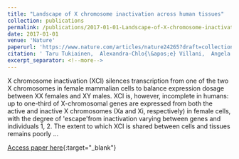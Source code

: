 ```yaml
---
title: "Landscape of X chromosome inactivation across human tissues"
collection: publications
permalink: /publications/2017-01-01-Landscape-of-X-chromosome-inactivation-across-human-tissues
date: 2017-01-01
venue: 'Nature'
paperurl: 'https://www.nature.com/articles/nature24265?draft=collection'
citation: ' Taru Tukiainen,  Alexandra-Chlo{\&apos;e} Villani,  Angela Yen,  Manuel Rivas,  Jamie Marshall,  Rahul Satija,  Matt Aguirre,  Laura Gauthier,  Mark Fleharty,  Andrew Kirby et al.&quot;Landscape of X chromosome inactivation across human tissues.&quot; Nature, 2017.'
excerpt_separator: <!--more-->
---
```

<!--more-->
X chromosome inactivation (XCI) silences transcription from one of the two X chromosomes in female mammalian cells to balance expression dosage between XX females and XY males. XCI is, however, incomplete in humans: up to one-third of X-chromosomal genes are expressed from both the active and inactive X chromosomes (Xa and Xi, respectively) in female cells, with the degree of &apos;escape&apos;from inactivation varying between genes and individuals 1, 2. The extent to which XCI is shared between cells and tissues remains poorly …

[Access paper here](https://www.nature.com/articles/nature24265?draft=collection){:target="_blank"}
